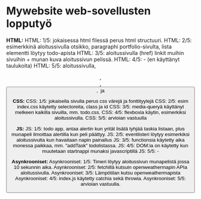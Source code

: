 # Mywebsite web-sovellusten lopputyö

**HTML:**
HTML: 1/5: jokaisessa html filessä perus html structuuri.
HTML: 2/5: esimerkkinä aloitussivulla otsikko, paragraphi portfolio-sivulta, lista elementti löytyy todo-apista
HTML: 3/5: aloitussivulla (href) linkit muihin sivuihin + munan kuva aloitussivun pelissä.
HTML: 4/5: - (en käyttänyt taulukoita)
HTML: 5/5: aloitussivulla, <header>, <nav>, <button>, <img> ja <p>

**CSS:**
CSS: 1/5: jokaisella sivulla perus css värejä ja fonttityylejä
CSS: 2/5: esim index.css käytetty selectoreita, class ja id
CSS: 3/5: media-queryä käyttänyt melkeen kaikilla sivuilla, mm. todo.css.
CSS: 4/5: flexboxia käytin, esimerkiksi aloitussivulla.
CSS: 5/5: arvioian vastuulla

**JS:**
JS: 1/5: todo app, antaa alertin kun yrität lisätä tyhjää taskia listaan, plus munapeli ilmoittaa alertilla kun peli päättyy.
JS: 2/5: eventlisteri löytyy esimerkiksi aloitussivulta kun havaitaan napin painallus
JS: 3/5: functionsia käytetty aika monessa paikkaa, mm. "addTask" todolistassa.
JS: 4/5: DOM:ia on käytetty kun muutetaan startnappi munaksi javascriptillä
JS: 5/5: -

**Asynkrooniset:**
Asynkrooniset: 1/5: Timeri löytyy aloitussivun munapelistä jossa 10 sekunnin aika.
Asynkrooniset: 2/5: fetchillä kutsuin openweathermapin APIa aloitussivulla.
Asynkrooniset: 3/5: Lämpötilan kutsu openweathermapista
Asynkrooniset: 4/5: index.js käytetty catchia sekä throwia.
Asynkrooniset: 5/5: arvioian vastuulla.

